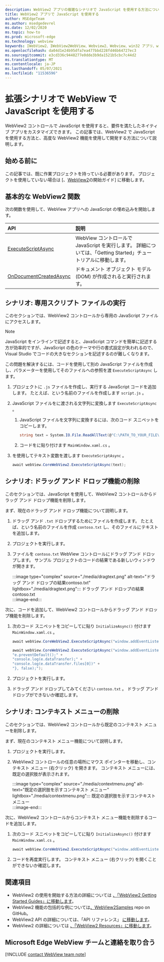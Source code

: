 ```yaml
---
description: WebView2 アプリの複雑なシナリオで JavaScript を使用する方法について説明します。
title: WebView2 アプリで JavaScript を使用する
author: MSEdgeTeam
ms.author: msedgedevrel
ms.date: 12/02/2020
ms.topic: how-to
ms.prod: microsoft-edge
ms.technology: webview
keywords: IWebView2、IWebView2WebView、Webview2、Webview、win32 アプリ、win32、edge、ICoreWebView2、ICoreWebView2Host、ブラウザー コントロール、エッジ html
ms.openlocfilehash: da04d1e24b95dfa7ea477bbd228fd46b64727ec3
ms.sourcegitcommit: e3cd336c9448277e0dde3b9da1521b5cbc7c44d2
ms.translationtype: MT
ms.contentlocale: ja-JP
ms.lasthandoff: 05/07/2021
ms.locfileid: "11536596"
---
```

# <a name="use-javascript-in-webview-for-extended-scenarios"></a>拡張シナリオで WebView で JavaScript を使用する  

WebView2 コントロールで JavaScript を使用すると、要件を満たしたネイティブ アプリをカスタマイズできます。  この記事では、WebView2 で JavaScript を使用する方法と、高度な WebView2 機能を使用して開発する方法について説明します。  

## <a name="before-you-begin"></a>始める前に  

この記事では、既に作業プロジェクトを持っている必要があります。  プロジェクトを使用していない場合は [、[WebView2][Webview2GettingstartedWpf]の開始ガイド] に移動します。  

## <a name="basic-webview2-functions"></a>基本的な WebView2 関数  

次の関数を使用して、WebView アプリへの JavaScript の埋め込みを開始します。  

| API  | 説明  |
|:--- |:--- |  
| [ExecuteScriptAsync][Webview2ReferenceWpfMicrosoftWebExecutescriptasync] | WebView コントロールで JavaScript を実行します。 詳細については、「Getting Started」チュートリアルに移動します。 |
| [OnDocumentCreatedAsync][Webview2ReferenceWin32Icorewebview2Addscripttoexecuteondocumentcreated] | ドキュメント オブジェクト モデル \(DOM\) が作成されると実行されます。 |
      
## <a name="scenario--running-a-dedicated-script-file"></a>シナリオ: 専用スクリプト ファイルの実行  

このセクションでは、WebView2 コントロールから専用の JavaScript ファイルにアクセスします。  

> [!NOTE]
> JavaScript をインラインで記述すると、JavaScript コマンドを簡単に記述する方が効率的ですが、JavaScript の色のテーマや行の書式設定が失われるので、Visual Studio でコードの大きなセクションを記述するのが難しくなります。  

この問題を解決するには、コードを使用して別の JavaScript ファイルを作成し、パラメーターを使用してそのファイルへの参照を渡 `ExecuteScriptAsync` します。  

1.  プロジェクトに `.js` ファイルを作成し、実行する JavaScript コードを追加します。  たとえば、という名前のファイルを作成します `script.js` 。  
1.  JavaScript ファイルをに渡される文字列に変換します `ExecuteScriptAsync` 。  
    1.  JavaScript ファイルを文字列に変換するには、次のコード スニペットをコピーします。  
        
        ```csharp
        string text = System.IO.File.ReadAllText(@"C:\PATH_TO_YOUR_FILE\script.js");
        ```  
        
    1.  コードをに貼り付けます `MainWindow.xaml.cs` 。  
1.  を使用してテキスト変数を渡します `ExecuteScriptAsync` 。  
    
    ```csharp
    await webView.CoreWebView2.ExecuteScriptAsync(text);
    ```  

## <a name="scenario--remove-drag-and-drop-functionality"></a>シナリオ: ドラッグ アンド ドロップ機能の削除  

このセクションでは、JavaScript を使用して、WebView2 コントロールからドラッグ アンド ドロップ機能を削除します。  

まず、現在のドラッグ アンド ドロップ機能について説明します。  

1.  ドラッグ アンド `.txt` ドロップするためにファイルを作成します。  たとえば、という名前のファイルを作成 `contoso.txt` し、そのファイルにテキストを追加します。  
1.  プロジェクトを実行します。  
1.  ファイルを `contoso.txt` WebView コントロールにドラッグ アンド ドロップします。  サンプル プロジェクトのコードの結果である新しいウィンドウが開きます。  
    
    :::image type="complex" source="./media/dragtext.png" alt-text="ドラッグ アンド ドロップの結果contoso.txt" lightbox="./media/dragtext.png":::
       ドラッグ アンド ドロップの結果contoso.txt  
    :::image-end:::  

次に、コードを追加して、WebView2 コントロールからドラッグ アンド ドロップ機能を削除します。  

1.  次のコード スニペットをコピーしてに貼り `InitializeAsync()` 付けます `MainWindow.xaml.cs` 。   
            
    ```csharp   
    await webView.CoreWebView2.ExecuteScriptAsync("window.addEventListener('dragover',function(e){e.preventDefault();},false);");
    
    await webView.CoreWebView2.ExecuteScriptAsync("window.addEventListener('drop',function(e){" +
    "e.preventDefault();" +
    "console.log(e.dataTransfer);" +
    "console.log(e.dataTransfer.files[0])" +
    "}, false);");
    ```  
          
1.  プロジェクトを実行します。  
1.  ドラッグ アンド ドロップしてみてください `contoso.txt` 。  ドラッグ アンド ドロップができないか確認します。  

## <a name="scenario--removing-the-context-menu"></a>シナリオ: コンテキスト メニューの削除  

このセクションでは、WebView2 コントロールから既定のコンテキスト メニューを削除します。  

まず、現在のコンテキスト メニュー機能について説明します。  

1.  プロジェクトを実行します。  
1.  WebView2 コントロールの任意の場所にマウス ポインターを移動し、コンテキスト メニュー \(右クリック\) を開きます。  コンテキスト メニューには、既定の選択肢が表示されます。  
    
    :::image type="complex" source="./media/contextmenu.png" alt-text="既定の選択肢を示すコンテキスト メニュー" lightbox="./media/contextmenu.png":::
       既定の選択肢を示すコンテキスト メニュー  
    :::image-end:::  
    
次に、WebView2 コントロールからコンテキスト メニュー機能を削除するコードを追加します。  

1.  次のコード スニペットをコピーしてに貼り `InitializeAsync()` 付けます `MainWindow.xaml.cs` 。    
        
    ```csharp   
    await webView.CoreWebView2.ExecuteScriptAsync("window.addEventListener('contextmenu', window => {window.preventDefault();});");
    ```  

1.  コードを再度実行します。  コンテキスト メニュー \(右クリック\) を開くことができないか確認します。  
   
## <a name="see-also"></a>関連項目  

*   WebView2 の使用を開始する方法の詳細については [、「WebView2 Getting Started Guides」に移動します][Webview2MainGettingStarted]。  
*   WebView2 機能の包括的な例については[、WebView2Samples][GithubMicrosoftedgeWebview2samples] repo on GitHub。  
*   WebView2 API の詳細については、「API リファレンス」 [に移動します][Webview2ApiReference]。  
*   WebView2 の詳細については [、「WebView2 Resources」に移動します][Webview2MainNextSteps]。  

## <a name="getting-in-touch-with-the-microsoft-edge-webview-team"></a>Microsoft Edge WebView チームと連絡を取り合う  

[!INCLUDE [contact WebView team note](../includes/contact-webview-team-note.md)]  

<!-- links -->  

[DevtoolsGuideChromiumMain]: ../index.md "Microsoft Edge (Chromium) 開発者ツール |Microsoft ドキュメント"  


[Webview2ApiReference]: ../webview2-api-reference.md "Microsoft EdgeWebView2 API リファレンス |Microsoft Docs"  
[Webview2GettingstartedWpf]: ../gettingstarted/wpf.md "WPF での WebView2 の概要 (プレビュー) |Microsoft Docs"  
[Webview2MainGettingStarted]: ../index.md#getting-started "はじめに - WebView2 (プレビュー) Microsoft Edgeの概要|Microsoft Docs"  
[Webview2MainNextSteps]: ../index.md#next-steps "次の手順 - WebView2 (プレビュー) Microsoft Edgeの概要|Microsoft Docs"  
[Webview2ReferenceWin32Icorewebview2Addscripttoexecuteondocumentcreated]: /microsoft-edge/webview2/reference/win32/icorewebview2#addscripttoexecuteondocumentcreated "AddScriptToExecuteOnDocumentCreated - 0.9.579 - interface ICoreWebView2 |Microsoft Docs"  
[Webview2ReferenceWpfMicrosoftWebExecutescriptasync]: /dotnet/api/microsoft.web.webview2.wpf.webview2.executescriptasync "WebView2.ExescriptAsync(String) メソッド (Microsoft.Web.WebView2.Wpf) |Microsoft Docs"  

[GithubMicrosoftedgeWebview2samples]: https://github.com/MicrosoftEdge/WebView2Samples "WebView2 サンプル-MicrosoftEdge/WebView2Samples | GitHub"  

